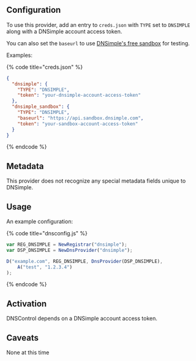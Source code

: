 ## Configuration

To use this provider, add an entry to `creds.json` with `TYPE` set to `DNSIMPLE`
along with a DNSimple account access token.

You can also set the `baseurl` to use [DNSimple's free sandbox](https://developer.dnsimple.com/sandbox/) for testing.

Examples:

{% code title="creds.json" %}
```json
{
  "dnsimple": {
    "TYPE": "DNSIMPLE",
    "token": "your-dnsimple-account-access-token"
  },
  "dnsimple_sandbox": {
    "TYPE": "DNSIMPLE",
    "baseurl": "https://api.sandbox.dnsimple.com",
    "token": "your-sandbox-account-access-token"
  }
}
```
{% endcode %}

## Metadata
This provider does not recognize any special metadata fields unique to DNSimple.

## Usage
An example configuration:

{% code title="dnsconfig.js" %}
```javascript
var REG_DNSIMPLE = NewRegistrar("dnsimple");
var DSP_DNSIMPLE = NewDnsProvider("dnsimple");

D("example.com", REG_DNSIMPLE, DnsProvider(DSP_DNSIMPLE),
    A("test", "1.2.3.4")
);
```
{% endcode %}

## Activation
DNSControl depends on a DNSimple account access token.

## Caveats

None at this time
